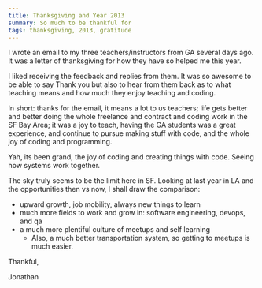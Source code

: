 ```yaml
---
title: Thanksgiving and Year 2013
summary: So much to be thankful for
tags: thanksgiving, 2013, gratitude
---
```


I wrote an email to my three teachers/instructors from GA several days ago.  It was a letter of thanksgiving for how they have so helped me this year.

I liked receiving the feedback and replies from them.  It was so awesome to be able to say Thank you but also to hear from them back as to what teaching means and how much they enjoy teaching and coding.

In short: thanks for the email, it means a lot to us teachers; life gets better and better doing the whole freelance and contract and coding work in the SF Bay Area; it was a joy to teach, having the GA students was a great experience, and continue to pursue making stuff with code, and the whole joy of coding and programming.

Yah, its been grand, the joy of coding and creating things with code.  Seeing how systems work together.

The sky truly seems to be the limit here in SF.  Looking at last year in LA and the opportunities then vs now, I shall draw the comparison:

- upward growth, job mobility, always new things to learn
- much more fields to work and grow in: software engineering, devops, and qa
- a much more plentiful culture of meetups and self learning
  - Also, a much better transportation system, so getting to meetups is much easier.

Thankful,


Jonathan